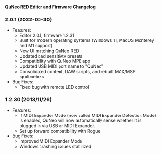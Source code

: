 #### QuNeo RED Editor and Firmware Changelog

### 2.0.1 (2022-05-30)
- Features:
	- Editor 2.0.1, firmware 1.2.31
	- Built for modern operating systems (Windows 11, MacOS Monterey and M1 support)
	- New UI matching QuNeo RED
	- Updated pad sensitivty presets
	- Compatibility with QuNeo MPE app
	- Updated USB MIDI port name to "QuNeo"
	- Consolidated content, DAW scripts, and rebuilt MAX/MSP applications
- Bug Fixes:
	- Fixed bug with remote LED control

### 1.2.30 (2013/11/26)
- Features:
	- If MIDI Expander Mode (now called MIDI Expander Detection Mode) is enabled, QuNeo will now automatically sense whether it is plugged in via USB or MIDI Expander.
	- Set up forward compatibility with Rogue.
- Bug Fixes:
	- Improved MIDI Expander Mode
	- Windows crashing issues stabilized


